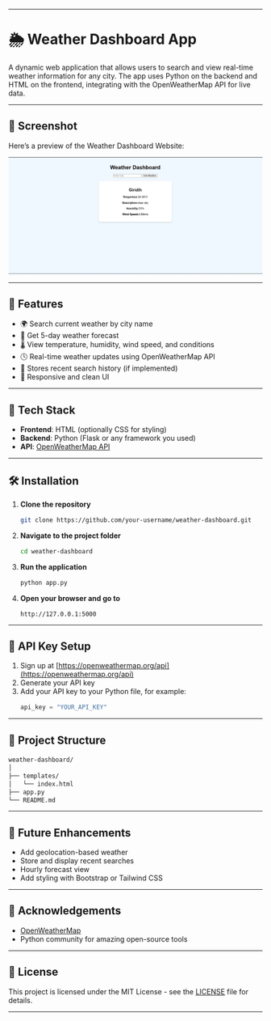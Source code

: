 
---

# 🌦️ Weather Dashboard App

A dynamic web application that allows users to search and view real-time weather information for any city. The app uses Python on the backend and HTML on the frontend, integrating with the OpenWeatherMap API for live data.

---
## 📸 Screenshot

Here’s a preview of the Weather Dashboard Website:

![Weather Dashboard Screenshot](image/weather_dashboard_image.png)

---
## 🚀 Features

- 🌍 Search current weather by city name  
- 📅 Get 5-day weather forecast  
- 🌡️ View temperature, humidity, wind speed, and conditions  
- 🕓 Real-time weather updates using OpenWeatherMap API  
- 🔁 Stores recent search history (if implemented)  
- 📱 Responsive and clean UI

---

## 🔧 Tech Stack

- **Frontend**: HTML (optionally CSS for styling)  
- **Backend**: Python (Flask or any framework you used)  
- **API**: [OpenWeatherMap API](https://openweathermap.org/api)

---

## 🛠️ Installation

1. **Clone the repository**
   ```bash
   git clone https://github.com/your-username/weather-dashboard.git
   ```

2. **Navigate to the project folder**
   ```bash
   cd weather-dashboard
   ```



3. **Run the application**
   ```bash
   python app.py
   ```

4. **Open your browser and go to**
   ```
   http://127.0.0.1:5000
   ```

---

## 🔑 API Key Setup

1. Sign up at [https://openweathermap.org/api](https://openweathermap.org/api)
2. Generate your API key
3. Add your API key to your Python file, for example:
   ```python
   api_key = "YOUR_API_KEY"
   ```

---

## 📁 Project Structure

```
weather-dashboard/
│
├── templates/
│   └── index.html
├── app.py
└── README.md
```

---

## 📌 Future Enhancements

- Add geolocation-based weather  
- Store and display recent searches  
- Hourly forecast view  
- Add styling with Bootstrap or Tailwind CSS

---

## 🙌 Acknowledgements

- [OpenWeatherMap](https://openweathermap.org/)
- Python community for amazing open-source tools

---

## 📃 License

This project is licensed under the MIT License - see the [LICENSE](LICENSE) file for details.

---

